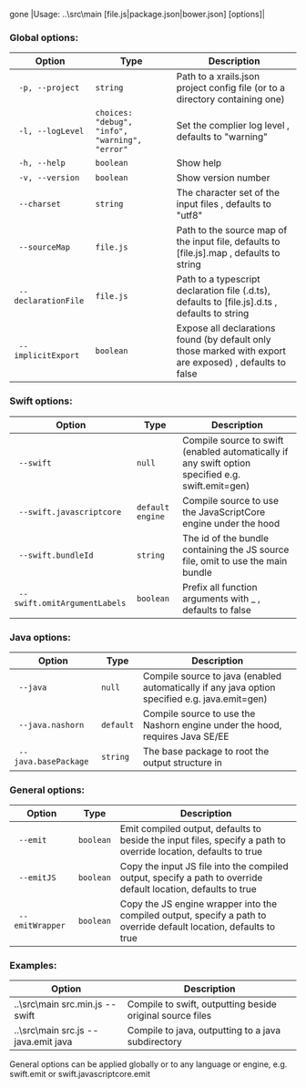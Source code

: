 gone
|Usage: ..\src\main [file.js|package.json|bower.json] [options]|

### Global options:
| Option | Type | Description |
| --- | --- | --- |
| `  -p, --project     ` | `string` |  Path to a xrails.json project config file (or to a directory containing one)   |
| `  -l, --logLevel    ` | `choices: "debug", "info", "warning", "error"` |  Set the complier log level  , defaults to "warning" |
| `  -h, --help        ` | `boolean` |  Show help   |
| `  -v, --version     ` | `boolean` |  Show version number   |
| `  --charset         ` | `string` |  The character set of the input files  , defaults to "utf8" |
| `  --sourceMap       ` | `file.js` |  Path to the source map of the input file, defaults to [file.js].map , defaults to string |
| `  --declarationFile ` | `file.js` |  Path to a typescript declaration file (.d.ts), defaults to [file.js].d.ts , defaults to string |
| `  --implicitExport  ` | `boolean` |  Expose all declarations found (by default only those marked with export are exposed)  , defaults to false |

### Swift options:
| Option | Type | Description |
| --- | --- | --- |
| `  --swift                    ` | `null` |  Compile source to swift (enabled automatically if any swift option specified e.g. swift.emit=gen) |
| `  --swift.javascriptcore     ` | `default engine` |  Compile source to use the JavaScriptCore engine under the hood  |
| `  --swift.bundleId           ` | `string` |  The id of the bundle containing the JS source file, omit to use the main bundle   |
| `  --swift.omitArgumentLabels ` | `boolean` |  Prefix all function arguments with _ , defaults to false |

### Java options:
| Option | Type | Description |
| --- | --- | --- |
| `  --java             ` | `null` |  Compile source to java (enabled automatically if any java option specified e.g. java.emit=gen) |
| `  --java.nashorn     ` | `default` |  Compile source to use the Nashorn engine under the hood, requires Java SE/EE  |
| `  --java.basePackage ` | `string` |  The base package to root the output structure in   |

### General options:
| Option | Type | Description |
| --- | --- | --- |
| `  --emit        ` | `boolean` |  Emit compiled output, defaults to beside the input files, specify a path to override location, defaults to true |
| `  --emitJS      ` | `boolean` |  Copy the input JS file into the compiled output, specify a path to override default location, defaults to true |
| `  --emitWrapper ` | `boolean` |  Copy the JS engine wrapper into the compiled output, specify a path to override default location, defaults to true |

### Examples:
| Option | Description |
| --- | --- |
|   ..\src\main src.min.js --swift |       Compile to swift, outputting beside original source files |
|   ..\src\main src.js --java.emit java |  Compile to java, outputting to a java subdirectory |

General options can be applied globally or to any language or engine, e.g. swift.emit or swift.javascriptcore.emit


